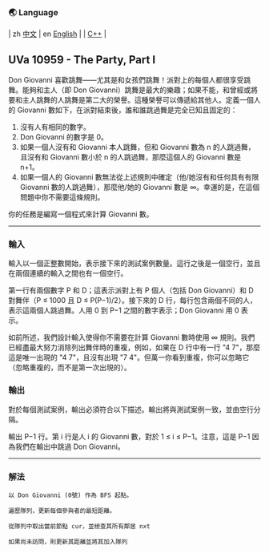 ### 🌏 **Language**
| zh [中文](md10959_zh.md) | en [English](md10959_en.md) | 
| [C++](UVa10959.cpp) |


<aside>

## **UVa 10959 - The Party, Part I**

Don Giovanni 喜歡跳舞——尤其是和女孩們跳舞！派對上的每個人都很享受跳舞。能夠和主人（即 Don Giovanni）跳舞是最大的樂趣；如果不能，和曾經或將要和主人跳舞的人跳舞是第二大的榮譽。這種榮譽可以傳遞給其他人。定義一個人的 Giovanni 數如下，在派對結束後，誰和誰跳過舞是完全已知且固定的：

1. 沒有人有相同的數字。
2. Don Giovanni 的數字是 0。
3. 如果一個人沒有和 Giovanni 本人跳舞，但和 Giovanni 數為 n 的人跳過舞，且沒有和 Giovanni 數小於 n 的人跳過舞，那麼這個人的 Giovanni 數是 n+1。
4. 如果一個人的 Giovanni 數無法從上述規則中確定（他/她沒有和任何具有有限 Giovanni 數的人跳過舞），那麼他/她的 Giovanni 數是 ∞。幸運的是，在這個問題中你不需要這條規則。

你的任務是編寫一個程式來計算 Giovanni 數。

---

### **輸入**

輸入以一個正整數開始，表示接下來的測試案例數量。這行之後是一個空行，並且在兩個連續的輸入之間也有一個空行。

第一行有兩個數字 P 和 D；這表示派對上有 P 個人（包括 Don Giovanni）和 D 對舞伴（P ≤ 1000 且 D ≤ P(P−1)/2）。接下來的 D 行，每行包含兩個不同的人，表示這兩個人跳過舞。人用 0 到 P−1 之間的數字表示；Don Giovanni 用 0 表示。

如前所述，我們設計輸入使得你不需要在計算 Giovanni 數時使用 ∞ 規則。我們已經盡最大努力消除列出舞伴時的重複，例如，如果在 D 行中有一行 "4 7"，那麼這是唯一出現的 "4 7"，且沒有出現 "7 4"。但萬一你看到重複，你可以忽略它（忽略重複的，而不是第一次出現的）。

### **輸出**

對於每個測試案例，輸出必須符合以下描述。輸出將與測試案例一致，並由空行分隔。

輸出 P−1 行。第 i 行是人 i 的 Giovanni 數，對於 1 ≤ i ≤ P−1。注意，這是 P−1 因為我們在輸出中跳過 Don Giovanni。

---

</aside>

### 解法
<aside>

    以 Don Giovanni (0號) 作為 BFS 起點。

    遍歷隊列，更新每個參與者的最短距離。

    從隊列中取出當前節點 cur，並檢查其所有鄰居 nxt

    如果尚未訪問，則更新其距離並將其加入隊列
</aside>
